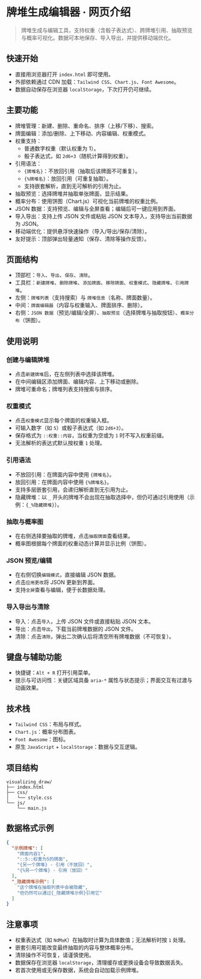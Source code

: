 # 牌堆生成编辑器 · 网页介绍

> 牌堆生成与编辑工具，支持权重（含骰子表达式）、跨牌堆引用、抽取预览与概率可视化。数据可本地保存、导入导出，并提供移动端优化。

## 快速开始

- 直接用浏览器打开 `index.html` 即可使用。
- 外部依赖通过 CDN 加载：`Tailwind CSS`、`Chart.js`、`Font Awesome`。
- 数据自动保存在浏览器 `localStorage`，下次打开仍可继续。

## 主要功能

- 牌堆管理：新建、删除、重命名、排序（上移/下移）、搜索。
- 牌面编辑：添加/删除、上下移动、内容编辑、权重模式。
- 权重支持：
  - 普通数字权重（默认权重为 1）。
  - 骰子表达式，如 `2d6+3`（随机计算得到权重）。
- 引用语法：
  - `{牌堆名}`：不放回引用（抽取后该牌面不可重复）。
  - `{%牌堆名}`：放回引用（可重复抽取）。
  - 支持嵌套解析，直到无可解析的引用为止。
- 抽取预览：选择牌堆并抽取单张牌面，显示结果。
- 概率分布：使用饼图（Chart.js）可视化当前牌堆的权重比例。
- JSON 数据：支持预览、编辑与全屏查看；编辑后可一键应用到界面。
- 导入导出：支持上传 JSON 文件或粘贴 JSON 文本导入，支持导出当前数据为 JSON。
- 移动端优化：提供悬浮快速操作（导入/导出/保存/清除）。
- 友好提示：顶部弹出轻量通知（保存、清除等操作反馈）。

## 页面结构

- 顶部栏：`导入`、`导出`、`保存`、`清除`。
- 工具栏：`新建牌堆`、`删除牌堆`、`添加牌面`、`移除牌面`、`权重模式`、`隐藏牌堆`、`引用牌堆`。
- 左侧：`牌堆列表`（支持搜索）与 `牌堆信息`（名称、牌面数量）。
- 中间：`牌面编辑器`（内容与权重输入、牌面排序、删除）。
- 右侧：`JSON 数据`（预览/编辑/全屏）、`抽取预览`（选择牌堆与抽取按钮）、`概率分布`（饼图）。

## 使用说明

### 创建与编辑牌堆
- 点击`新建牌堆`后，在左侧列表中选择该牌堆。
- 在中间编辑区添加牌面、编辑内容、上下移动或删除。
- 牌堆可重命名；牌堆列表支持搜索与排序。

### 权重模式
- 点击`权重模式`显示每个牌面的权重输入框。
- 可输入数字（如 `5`）或骰子表达式（如 `2d6+3`）。
- 保存格式为 `::权重::内容`，当权重为空或为 `1` 时不写入权重前缀。
- 无法解析的表达式默认按权重 `1` 处理。

### 引用语法
- 不放回引用：在牌面内容中使用 `{牌堆名}`。
- 放回引用：在牌面内容中使用 `{%牌堆名}`。
- 支持多层嵌套引用，会递归解析直到无引用为止。
- 隐藏牌堆：以 `_` 开头的牌堆不会出现在抽取选择中，但仍可通过引用使用（示例：`{_%隐藏牌堆}`）。

### 抽取与概率图
- 在右侧选择要抽取的牌堆，点击`抽取牌面`查看结果。
- 概率图根据每个牌面的权重动态计算并显示比例（饼图）。

### JSON 预览/编辑
- 在右侧切换`编辑模式`，直接编辑 JSON 数据。
- 点击`应用更改`将 JSON 更新到界面。
- 支持`全屏`查看与编辑，便于长数据处理。

### 导入导出与清除
- 导入：点击`导入`，上传 JSON 文件或直接粘贴 JSON 文本。
- 导出：点击`导出`，下载当前牌堆数据的 JSON 文件。
- 清除：点击`清除`，弹出二次确认后将清空所有牌堆数据（不可恢复）。

## 键盘与辅助功能

- 快捷键：`Alt + R` 打开引用菜单。
- 提示与可访问性：关键区域具备 `aria-*` 属性与状态提示；界面交互有过渡与动画效果。

## 技术栈

- `Tailwind CSS`：布局与样式。
- `Chart.js`：概率分布图表。
- `Font Awesome`：图标。
- 原生 `JavaScript` + `localStorage`：数据与交互逻辑。

## 项目结构

```
visualizing_draw/
├── index.html
├── css/
│   └── style.css
└── js/
    └── main.js
```

## 数据格式示例

```json
{
  "示例牌堆": [
    "牌面内容1",
    "::5::权重为5的牌面",
    "{另一个牌堆} - 引用（不放回）",
    "{%另一个牌堆} - 引用（放回）"
  ],
  "_隐藏牌堆示例": [
    "这个牌堆在抽取列表中会被隐藏",
    "但仍然可以通过{_隐藏牌堆示例}引用它"
  ]
}
```

## 注意事项

- 权重表达式（如 `NdM±K`）在抽取时计算为具体数值；无法解析时按 `1` 处理。
- 嵌套引用可能改变最终抽取的内容与整体概率分布。
- 清除操作不可恢复，请谨慎使用。
- 数据保存在浏览器 `localStorage`，清理缓存或更换设备会导致数据丢失。
- 若首次使用或无保存数据，系统会自动加载示例牌堆。
        